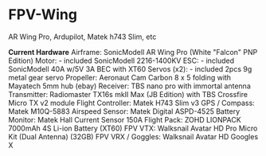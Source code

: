 # FPV-Wing
AR Wing Pro, Ardupilot, Matek h743 Slim, etc


**Current Hardware**
Airframe:             SonicModell AR Wing Pro (White "Falcon" PNP Edition)
Motor:                - included SonicModell 2216-1400KV
ESC:                  - included SonicModell 40A w/5V 3A BEC with XT60
Servos (x2):          - included 2pcs 9g metal gear servo
Propeller:            Aeronaut Cam Carbon 8 x 5 folding with Mayatech 5mm hub (ebay)
Receiver:             TBS nano pro with immortal antenna
Transmitter:          Radiomaster TX16s mkII Max (JB Edition) with TBS Crossfire Micro TX v2 module
Flight Controller:    Matek H743 Slim v3
GPS / Compass:        Matek M10Q-5883
Airspeed Sensor:      Matek Digital ASPD-4525
Battery Monitor:      Matek Hall Current Sensor 150A
Flight Pack:          ZOHD LIONPACK 7000mAh 4S Li-ion Battery (XT60)
FPV VTX:              Walksnail Avatar HD Pro Micro Kit (Dual Antenna) (32GB)
FPV VRX / Goggles:    Walksnail Avatar HD Googles X
